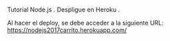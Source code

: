 # 
Tutorial Node.js .
Despligue en Heroku .

Al hacer el deploy, se debe acceder a la siguiente URL:
https://nodejs2017carrito.herokuapp.com/


